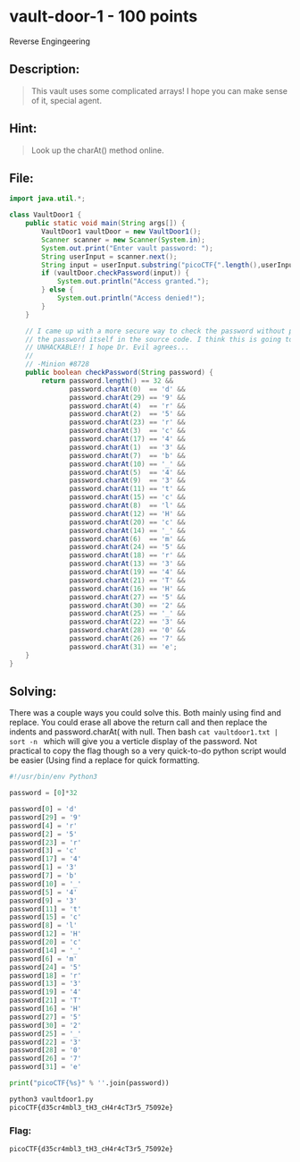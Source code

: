 # vault-door-1 - 100 points
Reverse Engingeering

## Description:
> This vault uses some complicated arrays! I hope you can make sense of it, special agent.

## Hint:
> Look up the charAt() method online.

## File:
```java
import java.util.*;

class VaultDoor1 {
    public static void main(String args[]) {
        VaultDoor1 vaultDoor = new VaultDoor1();
        Scanner scanner = new Scanner(System.in);
        System.out.print("Enter vault password: ");
        String userInput = scanner.next();
        String input = userInput.substring("picoCTF{".length(),userInput.length()-1);
        if (vaultDoor.checkPassword(input)) {
            System.out.println("Access granted.");
        } else {
            System.out.println("Access denied!");
        }
    }

    // I came up with a more secure way to check the password without putting
    // the password itself in the source code. I think this is going to be
    // UNHACKABLE!! I hope Dr. Evil agrees...
    //
    // -Minion #8728
    public boolean checkPassword(String password) {
        return password.length() == 32 &&
               password.charAt(0)  == 'd' &&
               password.charAt(29) == '9' &&
               password.charAt(4)  == 'r' &&
               password.charAt(2)  == '5' &&
               password.charAt(23) == 'r' &&
               password.charAt(3)  == 'c' &&
               password.charAt(17) == '4' &&
               password.charAt(1)  == '3' &&
               password.charAt(7)  == 'b' &&
               password.charAt(10) == '_' &&
               password.charAt(5)  == '4' &&
               password.charAt(9)  == '3' &&
               password.charAt(11) == 't' &&
               password.charAt(15) == 'c' &&
               password.charAt(8)  == 'l' &&
               password.charAt(12) == 'H' &&
               password.charAt(20) == 'c' &&
               password.charAt(14) == '_' &&
               password.charAt(6)  == 'm' &&
               password.charAt(24) == '5' &&
               password.charAt(18) == 'r' &&
               password.charAt(13) == '3' &&
               password.charAt(19) == '4' &&
               password.charAt(21) == 'T' &&
               password.charAt(16) == 'H' &&
               password.charAt(27) == '5' &&
               password.charAt(30) == '2' &&
               password.charAt(25) == '_' &&
               password.charAt(22) == '3' &&
               password.charAt(28) == '0' &&
               password.charAt(26) == '7' &&
               password.charAt(31) == 'e';
    }
}

```

## Solving:
There was a couple ways you could solve this. Both mainly using find and replace. You could erase all above the return call and then replace the indents and password.charAt( with null. Then bash ```cat vaultdoor1.txt | sort -n ``` which will give you a verticle display of the password. Not practical to copy the flag though so a very quick-to-do python script would be easier (Using find a replace for quick formatting. 

```python
#!/usr/bin/env Python3

password = [0]*32

password[0] = 'd'
password[29] = '9' 
password[4] = 'r' 
password[2] = '5' 
password[23] = 'r' 
password[3] = 'c' 
password[17] = '4' 
password[1] = '3' 
password[7] = 'b' 
password[10] = '_' 
password[5] = '4' 
password[9] = '3' 
password[11] = 't' 
password[15] = 'c' 
password[8] = 'l' 
password[12] = 'H' 
password[20] = 'c' 
password[14] = '_' 
password[6] = 'm' 
password[24] = '5' 
password[18] = 'r' 
password[13] = '3' 
password[19] = '4' 
password[21] = 'T' 
password[16] = 'H' 
password[27] = '5' 
password[30] = '2' 
password[25] = '_' 
password[22] = '3' 
password[28] = '0' 
password[26] = '7' 
password[31] = 'e'

print("picoCTF{%s}" % ''.join(password))

```

```bash
python3 vaultdoor1.py
picoCTF{d35cr4mbl3_tH3_cH4r4cT3r5_75092e}
```

### Flag: 

```
picoCTF{d35cr4mbl3_tH3_cH4r4cT3r5_75092e}
```
